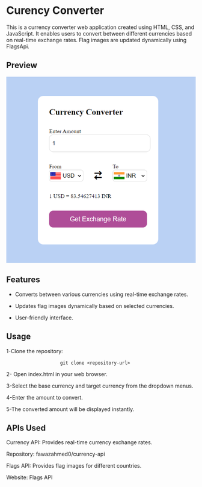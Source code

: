 
# Curency Converter

This is a currency converter web application created using HTML, CSS, and JavaScript. It enables users to convert between different currencies based on real-time exchange rates. Flag images are updated dynamically using FlagsApi.

## Preview
![img](https://github.com/sujitkumarmalik/Currency-Converter/blob/main/Screenshot%202024-05-12%20124037.png)
## Features

- Converts between various currencies using real-time exchange rates.
- Updates flag images dynamically based on selected currencies.

- User-friendly interface.




## Usage

 1-Clone the repository:

                        git clone <repository-url>

2- Open index.html in your web browser.

3-Select the base currency and target currency from the dropdown menus.

4-Enter the amount to convert.

5-The converted amount will be displayed instantly.


## APIs Used
Currency API: Provides real-time currency exchange rates.

Repository: fawazahmed0/currency-api

Flags API: Provides flag images for different countries.

Website: Flags API
